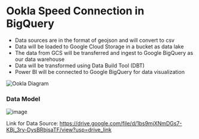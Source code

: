 # Ookla Speed Connection in BigQuery

- Data sources are in the format of geojson and will convert to csv
- Data will be loaded to Google Cloud Storage in a bucket as data lake
- The data from GCS will be transferred and ingest to Google BigQuery as our data warehouse
- Data will be transformed using Data Build Tool (DBT)
- Power BI will be connected to Google BigQuery for data visualization

![Ookla Diagram](https://github.com/user-attachments/assets/5da95c08-443d-4b15-a9dd-5938521ad957)

### Data Model
![image](https://github.com/user-attachments/assets/9eb944a8-8ee2-4f3b-922f-298f64a6c9b8)

Link for Data Source: https://drive.google.com/file/d/1bs9mjXNmDGs7-KBj_3ry-DysBRbjsaTF/view?usp=drive_link
